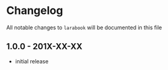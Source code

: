 # Changelog

All notable changes to `larabook` will be documented in this file

## 1.0.0 - 201X-XX-XX

- initial release
